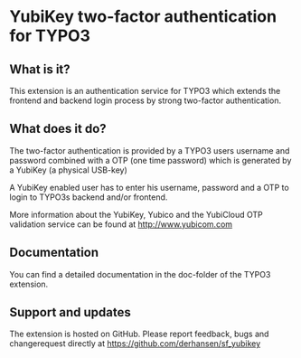 YubiKey two-factor authentication for TYPO3
===========================================

## What is it?

This extension is an authentication service for TYPO3 which extends the frontend and backend login process by strong
two-factor authentication.

## What does it do?

The two-factor authentication is provided by a TYPO3 users username and password combined with a OTP (one time
password) which is generated by a YubiKey (a physical USB-key)

A YubiKey enabled user has to enter his username, password and a OTP to login to TYPO3s backend and/or frontend.

More information about the YubiKey, Yubico and the YubiCloud OTP validation service can be found
at http://www.yubicom.com

## Documentation

You can find a detailed documentation in the doc-folder of the TYPO3 extension.

## Support and updates

The extension is hosted on GitHub. Please report feedback, bugs and changerequest directly at https://github.com/derhansen/sf_yubikey